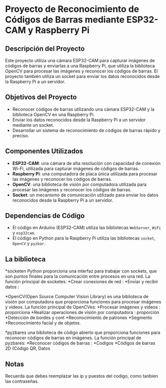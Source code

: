# Proyecto de Reconocimiento de Códigos de Barras mediante ESP32-CAM y Raspberry Pi


## Descripción del Proyecto

Este proyecto utiliza una cámara ESP32-CAM para capturar imágenes de códigos de barras y enviarlas a una Raspberry Pi, 
que utiliza la biblioteca OpenCV para procesar las imágenes y reconocer los códigos de barras. 
El proyecto también utiliza un socket para enviar los datos reconocidos desde la Raspberry Pi a un servidor.

## Objetivos del Proyecto

* Reconocer códigos de barras utilizando una cámara ESP32-CAM y la biblioteca OpenCV en una Raspberry Pi.
* Enviar los datos reconocidos desde la Raspberry Pi a un servidor mediante un socket.
* Desarrollar un sistema de reconocimiento de códigos de barras rápido y preciso.

## Componentes Utilizados


* **ESP32-CAM**: una cámara de alta resolución con capacidad de conexión Wi-Fi, utilizada para capturar imágenes de códigos de barras.
* **Raspberry Pi**: una computadora de placa única utilizada para procesar las imágenes y reconocer los códigos de barras.
* **OpenCV**: una biblioteca de visión por computadora utilizada para procesar las imágenes y reconocer los códigos de barras.
* **Socket**: un mecanismo de comunicación utilizado para enviar los datos reconocidos desde la Raspberry Pi a un servidor.


## Dependencias de Código

* El código en Arduino (ESP32-CAM) utiliza las bibliotecas `WebServer`, `WiFi` y `esp32cam`.
* El código en Python para la Raspberry Pi utiliza las bibliotecas `socket`, `OpenCV` y `pyzbar`.


## La biblioteca 
*socketen Python proporciona una interfaz para trabajar con sockets, que son puntos finales para la comunicación entre procesos en una red. La función principal de socketes:
*Crear conexiones de red :
*Enviar y recibir datos :

*OpenCV(Open Source Computer Vision Library) es una biblioteca de visión por computadora que proporciona funciones para procesar imágenes y videos. La función principal de OpenCVes:
*Procesar imágenes y vídeos : proporciona
*Realizar operaciones de visión por computadora : proporción
*Detección de bordes y cont
*Reconocimiento de patrones
*Segmento
*Reconocimiento facial y de objetos.

*pyzbares una biblioteca de código abierto que proporciona funciones para reconocer códigos de barras en imágenes. La función principal de pyzbares:
*Reconocer códigos de barras :
*Codigos
*Códigos de barras 2D (Código QR, Datos


## Notas
Recuerda que debes reemplazar las ip y puestos del codigo, como tanbien las contraseñas. 
